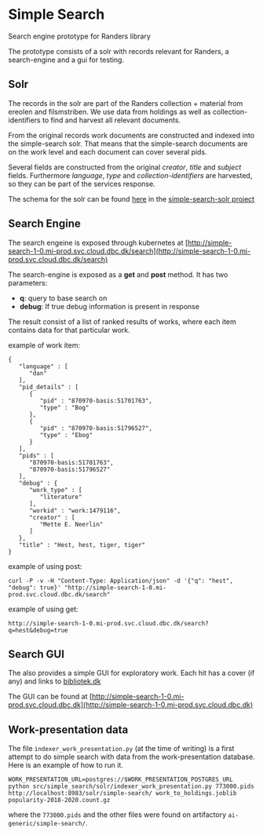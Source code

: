 # Simple Search

Search engine prototype for Randers library

The prototype consists of a solr with records relevant for Randers, a search-engine and a gui for testing.

## Solr

The records in the solr are part of the Randers collection + material from ereolen and filsmstriben.
We use data from holdings as well as collection-identifiers to find and harvest all relevant documents.

From the original records work documents are constructed and indexed into the simple-search solr.
That means that the simple-search documents are on the work level and each document can cover several pids.

Several fields are constructed from the original *creator*, *title*
and *subject* fields. Furthermore *language*, *type* and
*collection-identifiers* are harvested, so they can be part of the
services response.

The schema for the solr can be found [here](https://gitlab.dbc.dk/ai/simple-search-solr/-/blob/master/conf/conf/managed-schema)
in the [simple-search-solr project](https://gitlab.dbc.dk/ai/simple-search-solr)

## Search Engine

The search engeine is exposed through kubernetes at [http://simple-search-1-0.mi-prod.svc.cloud.dbc.dk/search](http://simple-search-1-0.mi-prod.svc.cloud.dbc.dk/search)

The search-engine is exposed as a **get** and **post** method. It has two parameters:
* **q**: query to base search on
* **debug**: If true debug information is present in response 

The result consist of a list of ranked results of works, where each item contains data for that particular work.

example of work item:

    {
       "language" : [
          "dan"
       ],
       "pid_details" : [
          {
             "pid" : "870970-basis:51701763",
             "type" : "Bog"
          },
          {
             "pid" : "870970-basis:51796527",
             "type" : "Ebog"
          }
       ],
       "pids" : [
          "870970-basis:51701763",
          "870970-basis:51796527"
       ],
       "debug" : {
          "work_type" : [
             "literature"
          ],
          "workid" : "work:1479116",
          "creator" : [
             "Mette E. Neerlin"
          ]
       },
       "title" : "Hest, hest, tiger, tiger"
    }

example of using post:

    curl -P -v -H "Content-Type: Application/json" -d '{"q": "hest", "debug": true}' "http://simple-search-1-0.mi-prod.svc.cloud.dbc.dk/search"

example of using get:

    http://simple-search-1-0.mi-prod.svc.cloud.dbc.dk/search?q=hest&debug=true

## Search GUI

The also provides a simple GUI for exploratory work. Each hit has a cover (if any) and links to [bibliotek.dk](https://bibliotek.dk/)

The GUI can be found at [http://simple-search-1-0.mi-prod.svc.cloud.dbc.dk](http://simple-search-1-0.mi-prod.svc.cloud.dbc.dk)

## Work-presentation data

The file `indexer_work_presentation.py` (at the time of writing) is a first attempt to do simple search with data from the work-presentation database. Here is an example of how to run it.

    WORK_PRESENTATION_URL=postgres://$WORK_PRESENTATION_POSTGRES_URL python src/simple_search/solr/indexer_work_presentation.py 773000.pids http://localhost:8983/solr/simple-search/ work_to_holdings.joblib popularity-2018-2020.count.gz

where the `773000.pids` and the other files were found on artifactory `ai-generic/simple-search/`.
